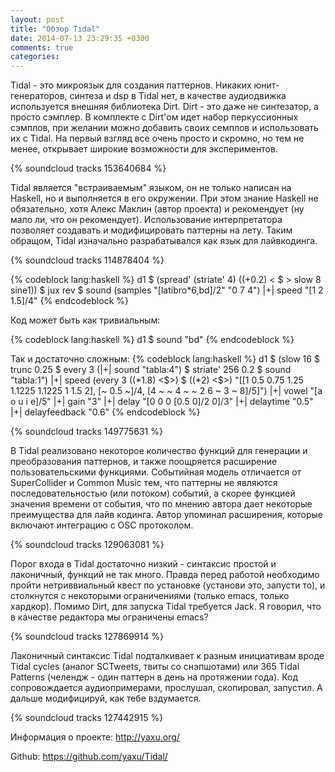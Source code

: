 ```yaml
---
layout: post
title: "Обзор Tidal"
date: 2014-07-13 23:29:35 +0300
comments: true
categories: 
---
```

Tidal - это микроязык для создания паттернов. Никаких юнит-генераторов, синтеза и dsp в Tidal нет, в качестве аудиодвижка используется внешняя библиотека Dirt. Dirt - это даже не синтезатор, а просто сэмплер. В комплекте с Dirt'ом идет набор перкуссионных сэмплов, при желании можно добавить своих семплов и использовать их с Tidal. На первый взгляд все очень просто и скромно, но тем не менее, открывает широкие возможности для экспериментов. 

{% soundcloud tracks 153640684 %}
<!--more-->
Tidal является "встраиваемым" языком, он не только написан на Haskell, но и выполняется в его окружении. При этом знание Haskell не обязательно, хотя Алекс Маклин (автор проекта) и рекомендует (ну мало ли, что он рекомендует). Использование интерпретатора позволяет создавать и модифицировать паттерны на лету. Таким обращом, Tidal изначально разрабатывался как язык для лайвкодинга.

{% soundcloud tracks 114878404 %}

{% codeblock lang:haskell %}
d1 $ (spread' (striate' 4) ((+0.2) < $ > slow 8 sine1)) $ jux rev $ sound (samples "[latibro*6,bd]/2" "0 7 4") |+| speed "[1 2 1.5]/4"
{% endcodeblock %}

Код может быть как тривиальным: 

{% codeblock lang:haskell %}
d1 $ sound "bd"
{% endcodeblock %}

Так и достаточно сложным:
{% codeblock lang:haskell %}
d1 $ (slow 16 $ trunc 0.25 $ every 3 (|+| sound "tabla:4") $ striate' 256 0.2 $ sound "tabla:1") |+| speed (every 3 ((*1.8) <$>) $ ((*2) <$>) "[[1 0.5 0.75 1.25 1.1225 1.1225 1 1.5 2], [~ 0.5 ~]/4, [4 ~ ~ 4 ~ ~ 2 6 ~ 3 ~ 8]/5]")
|+| vowel "[a o u i e]/5"
|+| gain "3"
|+| delay "[0 0 0 [0.5 0]/2 0]/3"
|+| delaytime "0.5"
|+| delayfeedback "0.6"
{% endcodeblock %}

{% soundcloud tracks 149775631 %}

В Tidal реализовано некоторое количество функций для генерации и преобразования паттернов, и также поощряется расширение пользовательскими функциями. Событийная модель отличается от SuperCollider и Common Music тем, что паттерны не являются последовательностью (или потоком) событий, а скорее функцией значения времени от события, что по мнению автора дает некоторые преимущества для лайв кодинга. Автор упоминал расширения, которые включают интеграцию с OSC протоколом.

{% soundcloud tracks 129063081 %}

Порог входа в Tidal достаточно низкий - синтаксис простой и лаконичный, функций не так много. 
Правда перед работой необходимо пройти нетриввиальный квест по установке (установи это, запусти то), и столкнутся с некоторыми ограничениями (только emacs, только хардкор). Помимо Dirt, для запуска Tidal требуется Jack. Я говорил, что в качестве редактора мы ограничены emacs?

{% soundcloud tracks 127869914 %}

Лаконичный синтаксис Tidal подталкивает к разным инициативам вроде Tidal cycles (аналог SCTweets, твиты со снэпшотами) или 365 Tidal Patterns (челендж - один паттерн в день на протяжении года). Код сопровождается аудиопримерами, прослушал, скопировал, запустил. А дальше модифицируй, как тебе вздумается.

{% soundcloud tracks 127442915 %}

Информация о проекте: http://yaxu.org/

Github: https://github.com/yaxu/Tidal/